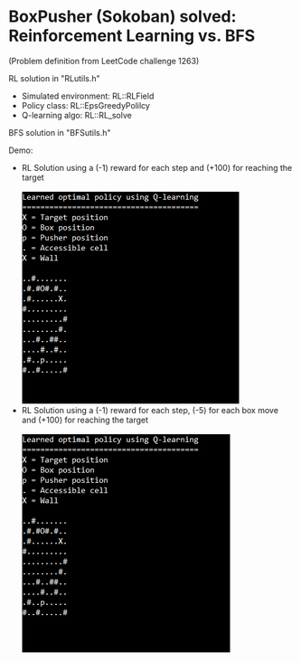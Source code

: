 # BoxPusher (Sokoban) solved: Reinforcement Learning vs. BFS
(Problem definition from LeetCode challenge 1263)

RL solution in "RLutils.h"
* Simulated environment: RL::RLField
* Policy class: RL::EpsGreedyPolilcy
* Q-learning algo: RL::RL_solve

BFS solution in "BFSutils.h"

Demo:
* RL Solution using a (-1) reward for each step and (+100) for reaching the target </br></br>
![boxPusher_demo](run1.gif)
* RL Solution using a (-1) reward for each step, (-5) for each box move and (+100) for reaching the target</br></br>
![boxPusher_demo](run2.gif)
